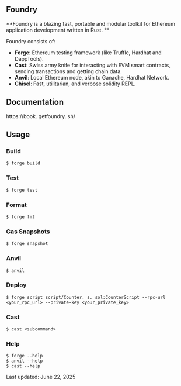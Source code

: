 ## Foundry

**Foundry is a blazing fast, portable and modular toolkit for Ethereum application development written in Rust. **

Foundry consists of:

- **Forge**: Ethereum testing framework (like Truffle, Hardhat and DappTools). 
- **Cast**: Swiss army knife for interacting with EVM smart contracts, sending transactions and getting chain data. 
- **Anvil**: Local Ethereum node, akin to Ganache, Hardhat Network. 
- **Chisel**: Fast, utilitarian, and verbose solidity REPL. 

## Documentation

https://book. getfoundry. sh/

## Usage

### Build

```shell
$ forge build
```

### Test

```shell
$ forge test
```

### Format

```shell
$ forge fmt
```

### Gas Snapshots

```shell
$ forge snapshot
```

### Anvil

```shell
$ anvil
```

### Deploy

```shell
$ forge script script/Counter. s. sol:CounterScript --rpc-url <your_rpc_url> --private-key <your_private_key>
```

### Cast

```shell
$ cast <subcommand>
```

### Help

```shell
$ forge --help
$ anvil --help
$ cast --help
```

Last updated: June 22, 2025







